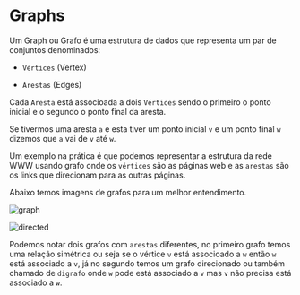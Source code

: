 # Graphs

Um Graph ou Grafo é uma estrutura de dados que representa um par de conjuntos denominados:

- `Vértices` (Vertex)

- `Arestas` (Edges)

Cada `Aresta` está associoada a dois `Vértices` sendo o primeiro o ponto inicial e o segundo o ponto final da aresta.

Se tivermos uma aresta `a` e esta tiver um ponto inicial `v` e um ponto final `w` dizemos que `a` vai de `v` até `w`.

Um exemplo na prática é que podemos representar a estrutura da rede WWW usando grafo onde os `vértices` são as páginas web e as `arestas` são os links que direcionam para as outras páginas. 

Abaixo temos imagens de grafos para um melhor entendimento.

![graph](https://user-images.githubusercontent.com/48635609/102935498-08912080-4485-11eb-9629-8f4bdeb6c93a.png)

![directed](https://user-images.githubusercontent.com/48635609/102935479-fd3df500-4484-11eb-9f17-7cca43e72749.png)

Podemos notar dois grafos com `arestas` diferentes, no primeiro grafo temos uma relação simétrica ou seja se o vértice `v` está associoado a `w` então `w` está associado a `v`, já no segundo temos um grafo direcionado ou também chamado de `digrafo` onde `w` pode está associado a `v` mas `v` não precisa está associado a `w`. 
